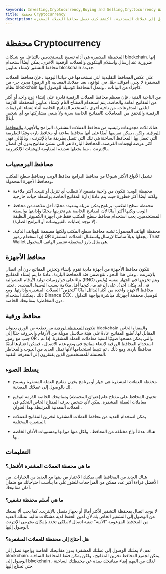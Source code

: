 ```yaml
---
keywords: Investing,Cryptocurrency,Buying and Selling,Cryptocurrency Wallets,Bitcoin,Blockchain,Cryptocurrency Wallet,Ethereum,Crypto,Crypto Wallets
title: محفظة Cryptocurrency
description: محفظة العملات المشفرة هي برنامج يخزن مفاتيح العملات المشفرة ويتيح لك الوصول إلى عملاتك المعدنية. اكتشف كيف تعمل محافظ العملات المشفرة.
---
```


# محفظة Cryptocurrency
المحفظة المشفرة هي أداة تسمح للمستخدمين بالتفاعل مع شبكات blockchain. إنها ضرورية عند إرسال واستلام البيتكوين والعملات الرقمية الأخرى. يمكن أيضًا استخدام محافظ التشفير لإنشاء عناوين blockchain جديدة.

على عكس المحافظ التقليدية التي نستخدمها في حياتنا اليومية ، فإن محافظ العملات المشفرة لا تخزن أموالك حقًا. في الواقع ، تعد عملاتك المعدنية (أو الرموز) مجرد جزء من نظام blockchain كأجزاء من البيانات ، وتعمل المحافظ كوسيلة للوصول إليها.

من الناحية الفنية ، فإن معظم محافظ العملات الرقمية قادرة على إنشاء زوج واحد أو أكثر من المفاتيح العامة والخاصة. يتم استخدام المفتاح العام لإنشاء عناوين المحفظة اللازمة لتلقي المدفوعات. من ناحية أخرى ، تُستخدم المفاتيح الخاصة أثناء إنشاء التوقيعات الرقمية والتحقق من المعاملات (المفاتيح الخاصة سرية ولا ينبغي مشاركتها مع أي شخص أبدًا).

هناك ثلاث مجموعات رئيسية من محافظ العملات المشفرة: البرامج والأجهزة [والمحافظ الورقية](/paper-wallet). ولكن ، يمكن تعريفها أيضًا على أنها محافظ ساخنة أو محافظ باردة وفقًا للطريقة التي تعمل بها. المحافظ الساخنة هي تلك التي تتصل بطريقة ما بالإنترنت ، وبالتالي فهي أكثر عرضة لهجمات القرصنة. المحافظ الباردة هي التي تنشئ مفاتيح بدون أي اتصال بالإنترنت ، مما يجعلها شديدة المقاومة للهجمات الإلكترونية.

##

## محافظ البرمجيات

تشمل الأنواع الأكثر شيوعًا من محافظ البرامج محافظ الويب ومحافظ سطح المكتب ومحافظ الأجهزة المحمولة.

- محفظة الويب: تتكون من واجهة متصفح لا تتطلب أي تنزيل أو تثبيت. أكثر ملاءمة ولكنه أيضًا أكثر خطورة حيث يتم عادةً إدارة المفاتيح الخاصة بواسطة جهات خارجية.

- محفظة سطح المكتب: برنامج يمكن تنزيله وتنفيذه محليًا. أقل ملاءمة من محافظ الويب ولكنها أكثر أمانًا لأن المفاتيح الخاصة يتم تخزينها محليًا وإدارتها بواسطة المستخدمين. يجب استخدام محافظ سطح المكتب فقط في أجهزة الكمبيوتر النظيفة (لا توجد إصابات بالفيروسات أو البرامج الضارة).

- محفظة الهاتف المحمول: تشبه محافظ سطح المكتب ولكنها مصممة للهواتف الذكية. إن استخدام رموز QR يجعلها بديلاً مناسبًا لإرسال واستقبال العملات المشفرة. Trust Wallet هي مثال بارز لمحفظة تشفير الهاتف المحمول.

## محافظ الأجهزة

تتكون محافظ الأجهزة من أجهزة مادية تقوم بإنشاء وتخزين المفاتيح دون أي اتصال بالإنترنت ، وعلى هذا النحو ، تقع ضمن فئة المحافظ الباردة. عادةً ما يتم إنشاء المفاتيح بناءً على خوارزميات توليد الأرقام العشوائية (RNG) ويتم تخزينها في الجهاز نفسه (وليس في أي مكان آخر). على الرغم من كونها أقل ملاءمة بسبب الوصول المحدود ، تعتبر محافظ الأجهزة واحدة من أكثر البدائل أمانًا "لتخزين" العملات المشفرة وإدارتها. ومع ذلك ، يمكنك استخدام Binance DEX لتوصيل محفظة أجهزتك مباشرة بواجهة التداول ، دون المخاطرة بمفاتيحك الخاصة.

##

## محافظ ورقية

تتكون [المحفظة الورقية](/paper-wallet) من قطعة من الورق بعنوان blockchain والمفتاح الخاص المقابل لها. تُطبع المفاتيح عادةً على هيئة سلاسل طويلة من الأرقام والحروف جنبًا إلى جنب مع رموز QR ، والتي يمكن مسحها ضوئيًا لتنفيذ معاملات العملة المشفرة. إذا تم استخدام المحافظ الورقية لإنشاء مفاتيح في وضع عدم الاتصال ، فيمكن اعتبارها أيضًا محافظًا باردة. ومع ذلك ، تم تثبيط استخدامها لأنها تمثل العديد من العيوب والمخاطر المحتملة للمستخدمين الذين يفتقرون إلى المعرفة التقنية.

## يسلط الضوء

- محفظة العملات المشفرة هي جهاز أو برنامج يخزن مفاتيح العملة المشفرة ويسمح لك بالوصول إلى عملاتك المعدنية.

- تحتوي المحافظ على مفتاح عام (عنوان المحفظة) ومفاتيحك الخاصة اللازمة لتوقيع معاملات العملة المشفرة. يمكن لأي شخص يعرف المفتاح الخاص التحكم في العملات المعدنية المرتبطة بهذا العنوان.

- يمكن استخدام العديد من محافظ العملات المشفرة لتخزين المفاتيح للعملات المشفرة المختلفة.

- هناك عدة أنواع مختلفة من المحافظ ، ولكل منها ميزاتها ومستويات الأمان الخاصة بها.

## التعليمات

### ما هي محفظة العملات المشفرة الأفضل؟

هناك العديد من المحافظ التي يمكنك الاختيار من بينها مع العديد من الخيارات. من الأفضل قراءة أكبر عدد ممكن من المراجعات للعثور على ما يناسب احتياجاتك مع ضمان أمان مفاتيحك.

### ما هي أسلم محفظة تشفير؟

لا يوجد اتصال بمحفظة التشفير الأكثر أمانًا أو بجهاز متصل بالإنترنت. كما يجب ألا يمنعك من الوصول إلى التشفير الخاص بك لأن أمين الحفظ لديه مشكلات مالية. تمتلك العديد من المحافظ المزعومة "الآمنة" تقنية اتصال لاسلكي تحدد بإمكان مجرمي الإنترنت الوصول إليها.

### هل أحتاج إلى محفظة للعملات المشفرة؟

نعم. لا يمكنك الوصول إلى عملتك المشفرة بدون مفاتيحك الخاصة وواجهة تصل إلى blockchain. يمكن لجميع المحافظ تخزين المفاتيح ، ولكن يمكن فقط للمحافظ الساخنة الوصول إلى blockchain ، لذلك من المهم إبقاء مفاتيحك بعيدة عن محفظتك الساخنة حتى تحتاج إليها.

